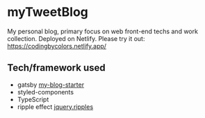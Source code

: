 # myTweetBlog

My personal blog, primary focus on web front-end techs and work collection.
Deployed on Netlify. Please try it out: https://codingbycolors.netlify.app/

## Tech/framework used

- gatsby [my-blog-starter](https://github.com/gatsbyjs/gatsby-starter-blog)
- styled-components
- TypeScript
- ripple effect [jquery.ripples](https://github.com/sirxemic/jquery.ripples)
